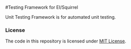 #Testing Framework for EI/Squirrel

Unit Testing Framework is for automated unit testing.

### License

The code in this repository is licensed under [MIT License](./LICENSE).
